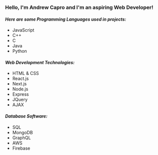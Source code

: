 ### Hello, I'm Andrew Capro and I'm an aspiring Web Developer!
#### *Here are some Programming Languages used in projects:*
* JavaScript
* C++
* C
* Java
* Python

#### *Web Development Technologies:*
* HTML & CSS
* React.js
* Next.js
* Node.js
* Express
* JQuery
* AJAX

#### *Database Software:*
* SQL
* MongoDB
* GraphQL
* AWS
* Firebase
